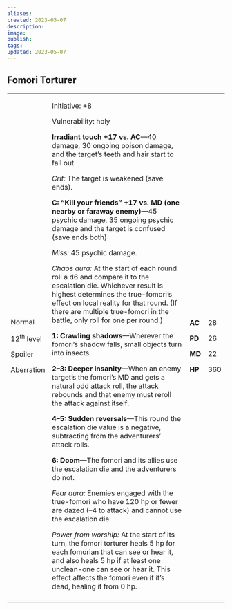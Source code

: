 ```yaml
---
aliases: 
created: 2023-05-07
description: 
image: 
publish: 
tags: 
updated: 2023-05-07
---
```


## Fomori Torturer

<table>
<colgroup>
<col style="width: 16%" />
<col style="width: 71%" />
<col style="width: 5%" />
<col style="width: 6%" />
</colgroup>
<tbody>
<tr class="odd">
<td><p>Normal</p>
<p>12<sup>th</sup> level</p>
<p>Spoiler</p>
<p>Aberration</p></td>
<td><p>Initiative: +8</p>
<p>Vulnerability: holy</p>
<p><strong>Irradiant touch +17 vs. AC</strong>—40 damage, 30 ongoing
poison damage, and the target’s teeth and hair start to fall out</p>
<p><em>Crit:</em> The target is weakened (save ends).</p>
<p><strong>C: “Kill your friends” +17 vs. MD (one nearby or faraway
enemy)</strong>—45 psychic damage, 35 ongoing psychic damage and the
target is confused (save ends both)</p>
<p><em>Miss:</em> 45 psychic damage.</p>
<p><em>Chaos aura:</em> At the start of each round roll a d6 and compare
it to the escalation die. Whichever result is highest determines the
true-fomori’s effect on local reality for that round. (If there are
multiple true-fomori in the battle, only roll for one per round.)</p>
<p><strong>1: Crawling shadows</strong>—Wherever the fomori’s shadow
falls, small objects turn into insects.</p>
<p><strong>2–3: Deeper insanity</strong>—When an enemy target’s the
fomori’s MD and gets a natural odd attack roll, the attack rebounds and
that enemy must reroll the attack against itself.</p>
<p><strong>4–5: Sudden reversals</strong>—This round the escalation die
value is a negative, subtracting from the adventurers’ attack rolls.</p>
<p><strong>6: Doom</strong>—The fomori and its allies use the escalation
die and the adventurers do not.</p>
<p><em>Fear aura:</em> Enemies engaged with the true-fomori who have 120
hp or fewer are dazed (–4 to attack) and cannot use the escalation
die.</p>
<p><em>Power from worship:</em> At the start of its turn, the fomori
torturer heals 5 hp for each fomorian that can see or hear it, and also
heals 5 hp if at least one unclean-one can see or hear it. This effect
affects the fomori even if it’s dead, healing it from 0 hp.</p></td>
<td><p><strong>AC</strong></p>
<p><strong>PD</strong></p>
<p><strong>MD</strong></p>
<p><strong>HP</strong></p></td>
<td><p>28</p>
<p>26</p>
<p>22</p>
<p>360</p></td>
</tr>
<tr class="even">
<td></td>
<td></td>
<td></td>
<td></td>
</tr>
</tbody>
</table>

